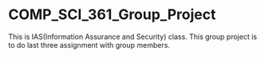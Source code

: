 # COMP_SCI_361_Group_Project

This is IAS(Information Assurance and Security) class.
This group project is to do last three assignment with group members.
